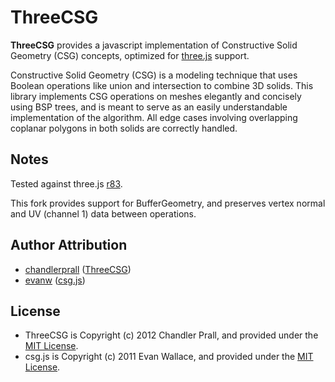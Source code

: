 # ThreeCSG

**ThreeCSG** provides a javascript implementation of Constructive Solid Geometry (CSG) concepts, optimized for [three.js](https://github.com/mrdoob/three.js) support.


Constructive Solid Geometry (CSG) is a modeling technique that uses Boolean operations like union and intersection to combine 3D solids. This library implements CSG operations on meshes elegantly and concisely using BSP trees, and is meant to serve as an easily understandable implementation of the algorithm. All edge cases involving overlapping coplanar polygons in both solids are correctly handled.

## Notes
Tested against three.js [r83](https://github.com/mrdoob/three.js/releases/tag/r83).

This fork provides support for BufferGeometry, and preserves vertex normal and UV (channel 1) data between operations.

## Author Attribution
* [chandlerprall](https://github.com/chandlerprall) ([ThreeCSG](https://github.com/chandlerprall/ThreeCSG))
* [evanw](https://github.com/evanw) ([csg.js](https://github.com/evanw/csg.js))

## License
* ThreeCSG is Copyright (c) 2012 Chandler Prall, and provided under the [MIT License](http://www.opensource.org/licenses/mit-license.php).
* csg.js is Copyright (c) 2011 Evan Wallace, and provided under the [MIT License](http://www.opensource.org/licenses/mit-license.php).
